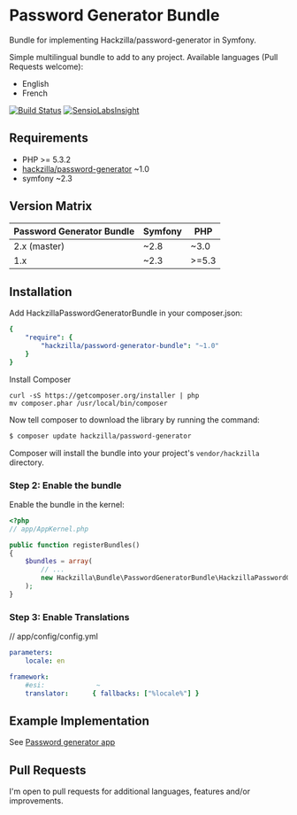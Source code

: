Password Generator Bundle
=========================

Bundle for implementing Hackzilla/password-generator in Symfony.

Simple multilingual bundle to add to any project. Available languages (Pull Requests welcome):

* English
* French

[![Build Status](https://travis-ci.org/hackzilla/password-generator-bundle.png?branch=master)](https://travis-ci.org/hackzilla/password-generator-bundle)
[![SensioLabsInsight](https://insight.sensiolabs.com/projects/022d0d22-f291-4923-8c03-14e665d94b9c/mini.png)](https://insight.sensiolabs.com/projects/022d0d22-f291-4923-8c03-14e665d94b9c)

Requirements
------------

* PHP >= 5.3.2
* [hackzilla/password-generator](https://github.com/hackzilla/password-generator) ~1.0
* symfony ~2.3


Version Matrix
--------------

| Password Generator Bundle | Symfony   | PHP   |
| ------------------------- | --------- | ----- |
| 2.x (master)              | ~2.8|~3.0 | >=5.5 |
| 1.x                       | ~2.3      | >=5.3 |


Installation
------------

Add HackzillaPasswordGeneratorBundle in your composer.json:

```yaml
{
    "require": {
        "hackzilla/password-generator-bundle": "~1.0"
    }
}
```

Install Composer

```
curl -sS https://getcomposer.org/installer | php
mv composer.phar /usr/local/bin/composer
```

Now tell composer to download the library by running the command:

``` bash
$ composer update hackzilla/password-generator
```

Composer will install the bundle into your project's `vendor/hackzilla` directory.

### Step 2: Enable the bundle

Enable the bundle in the kernel:

``` php
<?php
// app/AppKernel.php

public function registerBundles()
{
    $bundles = array(
        // ...
        new Hackzilla\Bundle\PasswordGeneratorBundle\HackzillaPasswordGeneratorBundle(),
    );
}
```

### Step 3: Enable Translations

// app/config/config.yml
```yaml
parameters:
    locale: en

framework:
    #esi:             ~
    translator:      { fallbacks: ["%locale%"] }
```


Example Implementation
----------------------

See [Password generator app](https://github.com/hackzilla/password-generator-app)


Pull Requests
-------------

I'm open to pull requests for additional languages, features and/or improvements.
